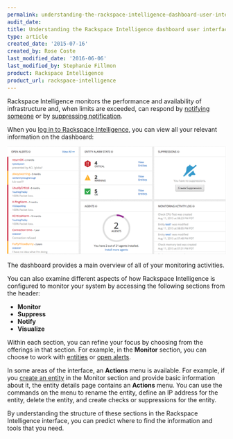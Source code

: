 ```yaml
---
permalink: understanding-the-rackspace-intelligence-dashboard-user-interface/
audit_date:
title: Understanding the Rackspace Intelligence dashboard user interface
type: article
created_date: '2015-07-16'
created_by: Rose Coste
last_modified_date: '2016-06-06'
last_modified_by: Stephanie Fillmon
product: Rackspace Intelligence
product_url: rackspace-intelligence
---
```


Rackspace Intelligence monitors the performance and availability of
infrastructure and, when limits are exceeded, can respond by [notifying someone](/support/how-to/working-with-rackspace-intelligence-notification-plans) or
by [suppressing notification](/support/how-to/working-with-notification-suppressions-in-rackspace-intelligence).

When you [log in to Rackspace Intelligence](/support/how-to/logging-in-to-the-rackspace-intelligence-dashboard),
you can view all your relevant information on the dashboard:

![](intelligence-dashboard-overview.png)

The dashboard provides a main overview of all of your monitoring
activities.

You can also examine different aspects of how Rackspace Intelligence is
configured to monitor your system by accessing the following sections
from the header:

-   **Monitor**
-   **Suppress**
-   **Notify**
-   **Visualize**

Within each section, you can refine your focus by choosing from the
offerings in that section. For example, in the **Monitor** section, you can
choose to work
with [entities](/support/how-to/monitoring-entities-with-rackspace-intelligence) or [open alerts](/support/how-to/monitoring-open-alerts-with-rackspace-intelligence).

In some areas of the interface, an **Actions** menu is available. For
example, if you [create an entity](/support/how-to/monitoring-entities-with-rackspace-intelligence#create-entities)
in the Monitor section and provide basic information about it, the
entity details page contains an **Actions** menu. You can use the
commands on the menu to rename the entity, define an IP address for the
entity, delete the entity, and create checks or suppressions for the
entity.

By understanding the structure of these sections in the Rackspace
Intelligence interface, you can predict where to find the information
and tools that you need.
